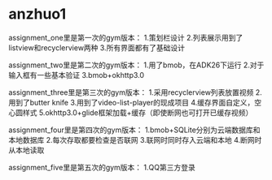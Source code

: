# anzhuo1
assignment_one里是第一次的gym版本：
1.策划栏设计
2.列表展示用到了listview和recyclerview两种
3.所有界面都有了基础设计  


assignment_two里是第二次的gym版本：
1.用了bmob，在ADK26下运行
2.对于输入框有一些基本验证
3.bmob+okhttp3.0  


assignment_three里是第三次的gym版本：
1.采用recyclerview列表放置视频
2.用到了butter knife
3.用到了video-list-player的现成项目
4.缓存界面自定义，空心圆样式
5.okhttp3.0+glide框架加载+缓存（即使断网也可打开已缓存视频）  


assignment_four里是第四次的gym版本：
1.bmob+SQLite分别为云端数据库和本地数据库
2.每次存取都要检查是否联网
3.联网时同时存入云端和本地
4.断网时从本地读取  


assignment_five里是第五次的gym版本：
1.QQ第三方登录  
